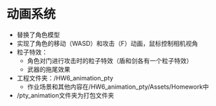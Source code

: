 # 动画系统
- 替换了角色模型
- 实现了角色的移动（WASD）和攻击（F）动画，鼠标控制相机视角
- 粒子特效：
  - 角色对门进行攻击时的粒子特效（盾和剑各有一个粒子特效）
  - 武器的拖尾效果
- 工程文件夹：/HW6_animation_pty
  - 作业场景和其他内容在/HW6_animation_pty/Assets/Homework中
- /pty_animation文件夹为打包文件夹

